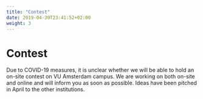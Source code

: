 ```yaml
---
title: "Contest"
date: 2019-04-30T23:41:52+02:00
weight: 3
---
```


# Contest

Due to COVID-19 measures, it is unclear whether we will be able to hold an on-site contest on VU Amsterdam campus. We are working on both on-site and online and will inform you as soon as possible. Ideas have been pitched in April to the other institutions.
